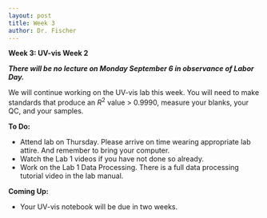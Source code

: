```yaml
---
layout: post
title: Week 3
author: Dr. Fischer
---
```


**Week 3: UV-vis Week 2**

***There will be no lecture on Monday September 6 in observance of Labor Day.***

We will continue working on the UV-vis lab this week.  You will need to make standards that produce an $R^2$ value > 0.9990, measure your blanks, your QC, and your samples.

**To Do:**

- Attend lab on Thursday.  Please arrive on time wearing appropriate lab attire.  And remember to bring your computer.
- Watch the Lab 1 videos if you have not done so already.
- Work on the Lab 1 Data Processing.  There is a full data processing tutorial video in the lab manual.

<!-- 1. Watch the chromatography videos listed in the [Lab 1 Introduction.](https://chem370.github.io/gc-tcd/)
1. ~~Complete the pre-lab assignment.~~ Since we are working remotely, I will show you how to do this in the data processing video.
1. Attend your designated lab section. (check your email/Teams for a Zoom link).
1. Complete the [data processing](https://chem370.github.io/gc-tcd/data-processing) assignment with the data from lab.  (You will receive further instructions on how to download the data from lab.)
1. Turn in your GC-TCD notebook by Tuesday, February 16 at midnight (deadline: February 17).

1. Complete the [data processing](https://chem370.github.io/gc-tcd/data-processing) assignment with the data from lab.  (You will receive further instructions on how to download the data from lab.)
1. ~~Attend the lab safety training.~~ Watch the [lab safety video](https://wcu.hosted.panopto.com/Panopto/Pages/Viewer.aspx?id=4c599d8e-7f7f-4618-ab19-acc9012842ce) by 8:00 AM on Thursday 2/18.  Watching this counts toward your grade, so make sure you watch it under your WCU username and take the quiz at the end.
1. (UPDATED) View the lab safety [slides](https://chem370.github.io/docs/prelab-slides/L0C-Lab-Safety.html#1).
1. Begin going through the [introduction](https://chem370.github.io/uv-vis/) and complete the [prelab materials](https://chem370.github.io/uv-vis/prelab) for lab 2. -->

<!-- **Turn In:**

1. Turn in your GC-TCD notebook by Tuesday, February 16 at midnight (deadline: February 17).
1. (UPDATED) Watching the lab safety video and taking the quiz will count toward your grade.  Complete these by 8 AM on 2/18. -->

<!-- **Coming Up:**

- You will need to turn in the prelab ***before*** lab next week.  Make sure you leave enough time to complete it.
- Next week is our first in-person lab.  Please arrive to you designated lab period on time, with goggle, gloves, and appropriate attire (long pants, closed-toe shoes, no tank tops)
- You will need to sign the safety training documentation in lab before you begin work. -->

**Coming Up:**

- Your UV-vis notebook will be due in two weeks.
